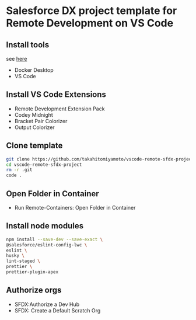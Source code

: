 # Salesforce DX project template for Remote Development on VS Code

## Install tools

see [here](https://forcedotcom.github.io/salesforcedx-vscode/articles/user-guide/remote-development#install)

- Docker Desktop
- VS Code

## Install VS Code Extensions

- Remote Development Extension Pack
- Codey Midnight
- Bracket Pair Colorizer
- Output Colorizer

## Clone template

```sh
git clone https://github.com/takahitomiyamoto/vscode-remote-sfdx-project.git
cd vscode-remote-sfdx-project
rm -r .git
code .
```

## Open Folder in Container

- Run Remote-Containers: Open Folder in Container

## Install node modules

```sh
npm install --save-dev --save-exact \
@salesforce/eslint-config-lwc \
eslint \
husky \
lint-staged \
prettier \
prettier-plugin-apex
```

## Authorize orgs

- SFDX:Authorize a Dev Hub
- SFDX: Create a Default Scratch Org
